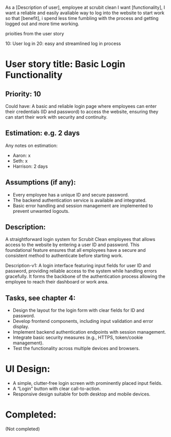 As a [Description of user], employee at scrubit clean
I want [functionality], I want a reliable and easily avaliable way to log into the website to start work 
so that [benefit], i spend less time fumbling with the process and getting logged out and more time working.

prioities from the user story

10: User log in
20: easy and streamlined log in process


# User story title: Basic Login Functionality

## Priority: 10
Could have:
A basic and reliable login page where employees can enter their credentials (ID and password) to access the website, ensuring they can start their work with security and continuity.

## Estimation: e.g. 2 days
Any notes on estimation:
* Aaron: x
* Seth: x
* Harrison: 2 days

## Assumptions (if any):
- Every employee has a unique ID and secure password.
- The backend authentication service is available and integrated.
- Basic error handling and session management are implemented to prevent unwanted logouts.

## Description:
A straightforward login system for Scrubit Clean employees that allows access to the website by entering a user ID and password. This foundational feature ensures that all employees have a secure and consistent method to authenticate before starting work.

Description-v1:
A login interface featuring input fields for user ID and password, providing reliable access to the system while handling errors gracefully. It forms the backbone of the authentication process allowing the employee to reach their dashboard or work area.

## Tasks, see chapter 4:
- Design the layout for the login form with clear fields for ID and password.
- Develop frontend components, including input validation and error display.
- Implement backend authentication endpoints with session management.
- Integrate basic security measures (e.g., HTTPS, token/cookie management).
- Test the functionality across multiple devices and browsers.

# UI Design:
- A simple, clutter‑free login screen with prominently placed input fields.
- A “Login” button with clear call-to-action.
- Responsive design suitable for both desktop and mobile devices.

# Completed:
(Not completed)
